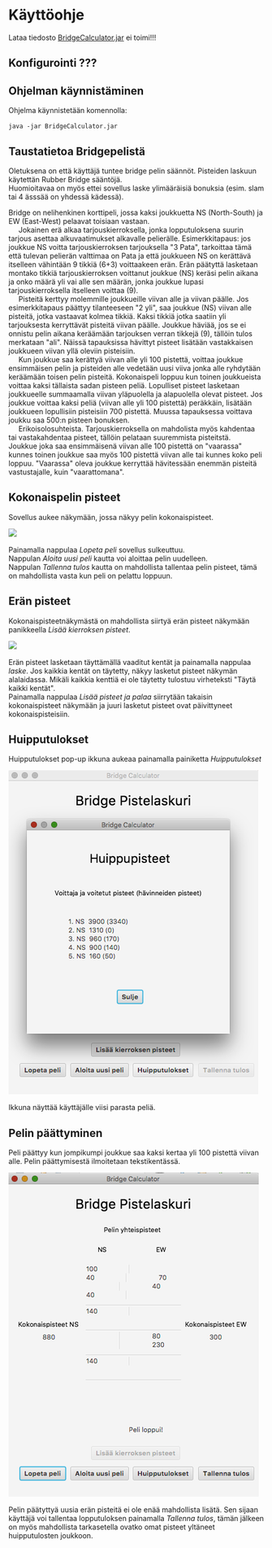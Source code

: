 # Käyttöohje

Lataa tiedosto [BridgeCalculator.jar](./BridgeCalcularor.jar)  ei toimi!!!

## Konfigurointi ???

## Ohjelman käynnistäminen 

Ohjelma käynnistetään komennolla:

```
java -jar BridgeCalculator.jar
```

## Taustatietoa Bridgepelistä    

Oletuksena on että käyttäjä tuntee bridge pelin säännöt. Pisteiden laskuun käytettän Rubber Bridge sääntöjä.     
Huomioitavaa on myös ettei sovellus laske ylimääräisiä bonuksia (esim. slam tai 4 ässsää on yhdessä kädessä).     
  
Bridge on nelihenkinen korttipeli, jossa kaksi joukkuetta NS (North-South) ja EW (East-West) pelaavat toisiaan vastaan.    
&nbsp;&nbsp;&nbsp;&nbsp; Jokainen erä alkaa tarjouskierroksella, jonka lopputuloksena suurin tarjous asettaa alkuvaatimukset alkavalle pelierälle. Esimerkkitapaus: jos joukkue NS voitta tarjouskierroksen tarjouksella "3 Pata", tarkoittaa tämä että tulevan pelierän valttimaa on Pata ja että joukkueen NS on kerättävä itselleen vähintään 9 tikkiä (6+3) voittaakeen erän. Erän päätyttä lasketaan montako tikkiä tarjouskierroksen voittanut joukkue (NS) keräsi pelin aikana ja onko määrä yli vai alle sen määrän, jonka joukkue lupasi tarjouskierroksella itselleen voittaa (9).   
&nbsp;&nbsp;&nbsp;&nbsp; Pisteitä kerttyy molemmille joukkueille viivan alle ja viivan päälle. Jos esimerkkitapaus päättyy tilanteeseen "2 yli", saa joukkue (NS)  viivan alle pisteitä, jotka vastaavat kolmea tikkiä. Kaksi tikkiä jotka saatiin yli tarjouksesta kerryttävät pisteitä viivan päälle. Joukkue häviää, jos se ei onnistu pelin aikana keräämään tarjouksen verran tikkejä (9), tällöin tulos merkataan "ali". Näissä tapauksissa hävittyt pisteet lisätään vastakkaisen joukkueen viivan yllä oleviin pisteisiin.     
&nbsp;&nbsp;&nbsp;&nbsp; Kun joukkue saa kerättyä viivan alle yli 100 pistettä, voittaa joukkue ensimmäisen pelin ja pisteiden alle vedetään uusi viiva jonka alle ryhdytään keräämään toisen pelin pisteitä. Kokonaispeli loppuu kun toinen joukkueista voittaa kaksi tällaista sadan pisteen peliä. Lopulliset pisteet lasketaan joukkueelle summaamalla viivan yläpuolella ja alapuolella olevat pisteet. Jos joukkue voittaa kaksi peliä (viivan alle yli 100 pistettä) peräkkäin, lisätään joukkueen lopullisiin pisteisiin 700 pistettä. Muussa tapauksessa voittava joukku saa 500:n pisteen bonuksen.       
&nbsp;&nbsp;&nbsp;&nbsp; Erikoisolosuhteista. Tarjouskierroksella on mahdolista myös kahdentaa tai vastakahdentaa pisteet, tällöin pelataan suuremmista pisteitstä.    
Joukkue joka saa ensimmäisenä viivan alle 100 pistettä on "vaarassa" kunnes toinen joukkue saa myös 100 pistettä viivan alle tai kunnes koko peli loppuu. "Vaarassa" oleva joukkue kerryttää hävitessään enemmän pisteitä vastustajalle, kuin "vaarattomana".  



## Kokonaispelin pisteet 

Sovellus aukee näkymään, jossa näkyy pelin kokonaispisteet.

![](/dokumentointi/kuvat/tyhjäpeli.png) 

Painamalla nappulaa *Lopeta peli* sovellus sulkeuttuu.   
Nappulan *Aloita uusi peli* kautta voi aloittaa pelin uudelleen.  
Nappulan *Tallenna tulos* kautta on mahdollista tallentaa pelin pisteet, tämä on mahdollista vasta kun peli on pelattu loppuun.

## Erän pisteet   

Kokonaispisteetnäkymästä on mahdollista siirtyä erän pisteet näkymään panikkeella *Lisää kierroksen pisteet*.    

![](/dokumentointi/kuvat/pisteeterä.png)

Erän pisteet lasketaan täyttämällä vaaditut kentät ja painamalla nappulaa *laske*. Jos kaikkia kentät on täytetty, näkyy lasketut pisteet näkymän alalaidassa. Mikäli kaikkia kenttiä ei ole täytetty tulostuu virheteksti "Täytä kaikki kentät".     
Painamalla nappulaa *Lisää pisteet ja palaa* siirrytään takaisin kokonaispisteet näkymään ja juuri lasketut pisteet ovat päivittyneet kokonaispisteisiin. 

## Huipputulokset

Huipputulokset pop-up ikkuna aukeaa painamalla painiketta *Huipputulokset*

![](/dokumentointi/kuvat/Huippu.png)

Ikkuna näyttää käyttäjälle viisi parasta peliä. 

## Pelin päättyminen 

Peli päättyy kun jompikumpi joukkue saa kaksi kertaa yli 100 pistettä viivan alle. Pelin päättymisestä ilmoitetaan tekstikentässä. 

![](/dokumentointi/kuvat/Peliloppu.png)

Pelin päätyttyä uusia erän pisteitä ei ole enää mahdollista lisätä. Sen sijaan käyttäjä voi tallentaa lopputuloksen painamalla *Tallenna tulos*, tämän jälkeen on myös mahdollista tarkasetella ovatko omat pisteet yltäneet huipputulosten joukkoon.





